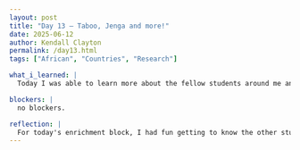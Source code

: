 ```yaml
---
layout: post
title: "Day 13 – Taboo, Jenga and more!"
date: 2025-06-12
author: Kendall Clayton
permalink: /day13.html
tags: ["African", "Countries", "Research"]

what_i_learned: |
  Today I was able to learn more about the fellow students around me and even talk to some that I usually do not see on a regular basis. It was nice getting to know people since I will be with them all summer. Then, after lunch my team and I had jumped back into the research of our project. I had mainly continued my work of finding reputable sources for the information I found via AI on the various countries in the African Diaspora. Needless to say this might take a minute to do since I have to comb through different websites.

blockers: |
  no blockers.

reflection: |
  For today's enrichment block, I had fun getting to know the other students in my cohort! At first, we were talking about potential field trip ideas such as an amusement park, NASA, a musuem and some other fun places! Then, we had started to show our competitive sides by playing various games such as Taboo or Jenga. I had personally never played Taboo so it was very nerve-wrecking when I went up for my turn. I had fun though and gotten my team like 4 points! Team 2 had also won the taboo, so now I can come a hour later on a day of my choice! While we had lost the jenga game, I still had fun today during the block.
---
```

